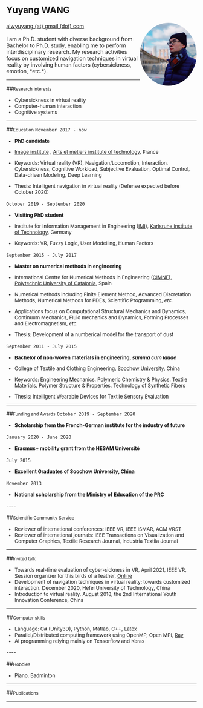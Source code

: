 

<!-- 设置分栏的方法来自于：https://www.v2ex.com/t/132636 -->

<style type="text/css">
	img{
		border-radius: 100%;
		overflow: hidden;
		width: 150px;
	}
</style>

<!-- 注释
<div  align="right"> 
<img src="id.jpg" width="" height="">
</div>
-->

# <small>Yuyang WANG</small> 


<div>
<div style="float:left">
	<a href="mailto:alwyuyang@gmail.com">alwyuyang (at) gmail (dot) com</a>
	<br>
	<a href="https://github.com/yywangvr" >
	  <i class="fa fa-github"> </i>
	</a>
	<a href=" https://www.linkedin.com/in/yuyang01/" >
	 <i class="fa fa-linkedin" aria-hidden="true"></i>
	</a>
	<a href="https://twitter.com/yyuwang_" >
	<i class="fa fa-twitter"> </i>
	</a>
   </br>		
</div>

<div style="float:right">	
<img src="id.jpg" width="" height="">
</div>

</div>


<!-- 注释
[alwyuyang (at) gmail (dot) com](mailto:alwyuyang@gmail.com)
<a href="https://github.com/yywangvr" >
  <i class="fa fa-github"> </i>
</a>
<a href=" https://www.linkedin.com/in/yuyang01/" >
 <i class="fa fa-linkedin" aria-hidden="true"></i>
</a>
<a href="https://twitter.com/yyuwang_" >
<i class="fa fa-twitter"> </i>
</a>
-->

<br>
<br>I am a Ph.D. student with diverse background from Bachelor to Ph.D. study, enabling me to perform interdisciplinary research. My research activities focus on customized navigation techniques in virtual reality by involving human factors (cybersickness, emotion, *etc.*).



----

##<small>Research interests</small>
<font size=2>

- Cybersickness in virtual reality
- Computer-human interaction
- Cognitive systems
</font>

----


##<small>Education</small>
`November 2017 - now`
<font size=2>
- __PhD candidate__

- [Image institute](http://institutimage.ensam.eu/homepage-institut-image-102267.kjsp?RH=1417091979616&RF=1417092040212) , [Arts et metiers institute of technology](https://artsetmetiers.fr), France
- Keywords: Virtual reality (VR), Navigation/Locomotion, Interaction, Cybersickness, Cognitive Workload, Subjective Evaluation, Optimal Control, Data-driven Modeling, Deep Learning
- Thesis: Intelligent navigation in virtual reality (Defense expected before October 2020)
</font>


`October 2019 - September 2020`
<font size=2>
- __Visiting PhD student__

- Institute for Information Management in Engineering ([IMI](https://www.imi.kit.edu)), [Karlsruhe Institute of Technology](https://www.kit.edu/english/index.php), Germany
- Keywords: VR, Fuzzy Logic, User Modelling, Human Factors
</font>

`September 2015 - July 2017`
<font size=2>
- __Master on numerical methods in engineering__

- International Centre for Numerical Methods in Engineering ([CIMNE](https://www.cimne.com)), [Polytechnic University of Catalonia](https://www.upc.edu/en/homepage), Spain
- Numerical methods including Finite Element Method, Advanced Discretation Methods, Numerical Methods for PDEs, Scientific Programming, *etc.*
- Applications focus on Computational Structural Mechanics and Dynamics, Continuum Mechanics, Fluid mechanics and Dynamics, Forming Processes and Electromagnetism, *etc.*
- Thesis: Development of a numberical model for the transport of dust 
</font>

`September 2011 - July 2015`
<font size=2>
-  __Bachelor of non-woven materials in engineering, *summa cum laude*__

- College of Textile and Clothing Engineering, [Soochow University](https://www.suda.edu.cn/eng/), China
- Keywords: Engineering Mechanics, Polymeric Chemistry & Physics, Textile Materials, Polymer Structure & Properties, Technology of Synthetic Fibers
- Thesis: intelligent Wearable Devices for Textile Sensory Evaluation
</font>

----

##<small>Funding and Awards</small>
`October 2019 - September 2020`
<font size=2>
- __Scholarship from the French-German institute for the industry of future__
</font>

`January 2020 - June 2020`
<font size=2>
- __Erasmus+ mobility grant from the HESAM Université__
</font>

`July 2015 `
<font size=2>
- __Excellent Graduates of Soochow University, China__
</font>


`November 2013 `
<font size=2>
- __National scholarship from the Ministry of Education of the PRC__
</font>
----




##<small>Scientific Community Service</small>
<font size=2>

- Reviewer of international conferences: IEEE VR, IEEE ISMAR, ACM VRST
- Reviewer of international journals: IEEE Transactions on Visualization and Computer Graphics, Textile Research Journal, Industria Textila Journal
</font>

----

##<small>Invited talk</small>
<font size=2>
	
- Towards real-time evaluation of cyber-sickness in VR, April 2021, IEEE VR, Session organizer for this birds of a feather, [Online](https://ieeevr.org/2021/program/bofs/)
- Development of navigation techniques in virtual reality: towards customized interaction. December 2020, Hefei University of Technology, China
- Introduction to virtual reality. August 2018, the 2nd International Youth Innovation Conference, China
</font>

----

##<small>Computer skills</small>
<font size=2>

- Language: C# (Unity3D), Python, Matlab, C++, Latex 
- Parallel/Distributed computing framework using OpenMP, Open MPI, [Ray](https://ray.io) 
- AI programming relying mainly on Tensorflow and Keras
</font>
----



##<small>Hobbies</small>
<font size=2>

- Piano, Badminton
</font>

----

##<small>Publications</small>
<script src="https://bibbase.org/service/mendeley/4b66b327-35ad-3956-a9a2-307331dd9988?jsonp=1?&owner=Wang,Yuyang&theme=default&fullnames=0"></script>

----



<!-- 地球仪统计访客信息-->
<div align="center">
<script type="text/javascript" src="//rf.revolvermaps.com/0/0/8.js?i=5d4f8mo2j0d&amp;m=7&amp;c=ff0000&amp;cr1=ffffff&amp;f=arial&amp;l=33&amp;s=280" async="async"></script>
</div>


<!-- 访客统计：
<div style="float:left">
<script src="https://apps.elfsight.com/p/platform.js" defer></script>
<div class="elfsight-app-cbccd487-043a-4559-b59c-134294ef3b20"></div>
</div>
-->


<!-- 通过邮箱联系我： contact form-->
<script src="https://apps.elfsight.com/p/platform.js" defer></script>
<div class="elfsight-app-602f8d4e-e7e1-4a75-9aac-df3739b01748"></div>

<!-- 分享到社交媒体: social media icons, 暂时不用了。
<script src="https://apps.elfsight.com/p/platform.js" defer></script>
<div class="elfsight-app-5b627863-4d01-4779-b6bd-53df1536602d"></div>
-->

<!-- Go to www.addthis.com/dashboard to customize your tools -->
<script type="text/javascript" src="//s7.addthis.com/js/300/addthis_widget.js#pubid=ra-6001d169567f8288"></script>












